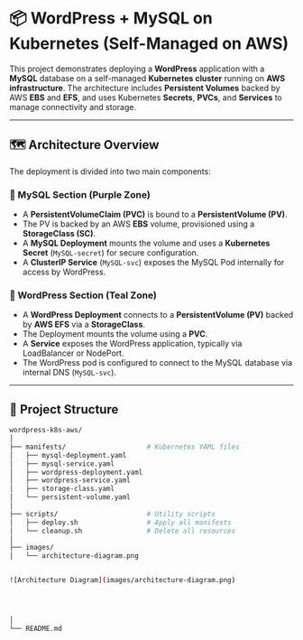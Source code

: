 # 📦 WordPress + MySQL on Kubernetes (Self-Managed on AWS)

This project demonstrates deploying a **WordPress** application with a **MySQL** database on a self-managed **Kubernetes cluster** running on **AWS infrastructure**. The architecture includes **Persistent Volumes** backed by AWS **EBS** and **EFS**, and uses Kubernetes **Secrets**, **PVCs**, and **Services** to manage connectivity and storage.

---

## 🗺️ Architecture Overview

The deployment is divided into two main components:

### 🔹 MySQL Section (Purple Zone)
- A **PersistentVolumeClaim (PVC)** is bound to a **PersistentVolume (PV)**.
- The PV is backed by an AWS **EBS** volume, provisioned using a **StorageClass (SC)**.
- A **MySQL Deployment** mounts the volume and uses a **Kubernetes Secret** (`MySQL-secret`) for secure configuration.
- A **ClusterIP Service** (`MySQL-svc`) exposes the MySQL Pod internally for access by WordPress.

### 🔹 WordPress Section (Teal Zone)
- A **WordPress Deployment** connects to a **PersistentVolume (PV)** backed by **AWS EFS** via a **StorageClass**.
- The Deployment mounts the volume using a **PVC**.
- A **Service** exposes the WordPress application, typically via LoadBalancer or NodePort.
- The WordPress pod is configured to connect to the MySQL database via internal DNS (`MySQL-svc`).

---

## 📁 Project Structure

```bash
wordpress-k8s-aws/
│
├── manifests/                    # Kubernetes YAML files
│   ├── mysql-deployment.yaml
│   ├── mysql-service.yaml
│   ├── wordpress-deployment.yaml
│   ├── wordpress-service.yaml
│   ├── storage-class.yaml
│   └── persistent-volume.yaml
│
├── scripts/                      # Utility scripts
│   ├── deploy.sh                 # Apply all manifests
│   └── cleanup.sh                # Delete all resources
│
├── images/
│   └── architecture-diagram.png


![Architecture Diagram](images/architecture-diagram.png)




│
└── README.md
